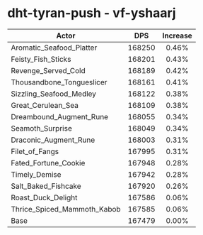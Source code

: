 # dht-tyran-push - vf-yshaarj
| Actor | DPS | Increase |
|---|:---:|:---:|
|Aromatic_Seafood_Platter|168250|0.46%|
|Feisty_Fish_Sticks|168201|0.43%|
|Revenge_Served_Cold|168189|0.42%|
|Thousandbone_Tongueslicer|168161|0.41%|
|Sizzling_Seafood_Medley|168122|0.38%|
|Great_Cerulean_Sea|168109|0.38%|
|Dreambound_Augment_Rune|168055|0.34%|
|Seamoth_Surprise|168049|0.34%|
|Draconic_Augment_Rune|168003|0.31%|
|Filet_of_Fangs|167995|0.31%|
|Fated_Fortune_Cookie|167948|0.28%|
|Timely_Demise|167942|0.28%|
|Salt_Baked_Fishcake|167920|0.26%|
|Roast_Duck_Delight|167586|0.06%|
|Thrice_Spiced_Mammoth_Kabob|167585|0.06%|
|Base|167479|0.00%|
